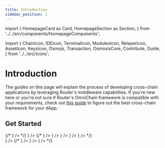 ```yaml
---
title: Introduction
sidebar_position: 1
---
```

import {
  HomepageCard as Card,
  HomepageSection as Section,
} from '../../src/components/HomepageComponents';

import {
  ChainIcon,
  IDEIcon,
  TerminalIcon,
  ModulesIcon,
  RelayerIcon,
  AssetIcon,
  KeysIcon,
  Osmojs,
  Transaction,
  OsmosisCore,
  Contribute,
  Guide,
} from '../../src/icons';

# Introduction

The guides on this page will explain the process of developing cross-chain applications by leveraging Router's middleware capabilities. If you're new here or you're not sure if Router's OmniChain framework is compatible with your requirements, check out <a href="../overview/choosing-the-right-framework" target="_blank">this guide</a> to figure out the best cross-chain framework for your dApp.



 ## Get Started
   <Section title="Developers" id="web-sdks" hasSubSections >

   <Section>
  {/* <Card
    title="Build and Test Osmosis Source Code"
    description="Getting started with building and testing Osmosis codebase"
    to="/router-core/build"
    icon={<OsmosisCore />}
  /> */}
  <Card
    title="Overview"
    description="What is Router's OmniChain framework?"
    to="/omnichain-framework/overview"
    icon={<IDEIcon />}
  />
  {/* <Card
    title="Modules"
    description="Osmosis modules and their respective CLI commands"
    to="/router-core/modules"
    icon={<ModulesIcon />}
  />
  <Card
    title="Relaying"
    description=" Relay IBC packets between Osmosis and other chains"
    to="/router-core/relaying"
    icon={<RelayerIcon />}
  />
  <Card
    title="Assets"
    description="     Currently supported assets on Osmosis with their corresponding channels and IBC denoms."
    to="/router-core/asset-info"
    icon={<AssetIcon />}
  />
  <Card
    title="Key Management"
    description="Managing keys via CLI and advanced operations such as multisig wallets"
    to="/router-core/category/keys-management"
    icon={<KeysIcon />}
  />
  <Card
    title="Contributing"
    description=" Guidelines to contributing to Osmosis core development."
    to="/router-core/contributing"
    icon={<Contribute />}
  /> */}
  </Section>

  </Section>

   <Section title="Guides" id="web-sdks" hasSubSections >

   <Section>
   <Card
    title="Your First Omnichain dApp"
    description="Learn how to deploy your first omnichain dApp leveraging the Router chain middleware"
  to="guides/your-first-omnichain-dapp"
    icon={<Guide />}
  />
    {/* <Card
    title="Transaction Structure"
    description=" Understanding the structure of a transaction on the Osmosis blockchain"
    to="/router-core/guides/structure"
    icon={<Guide />}
  />
   <Card
    title="Performance & Profiling"
    description="Learn how to measure performance and profile your node"
  to="/router-core/guides/performance"
    icon={<Guide />}
  />
  <Card
    title="Creating IBC Pools"
    description="This document lays out the prerequisites and the  process that's needed to ensure that your token meets the interchain UX standards set by Osmosis."
  to="/router-core/guides/create-ibc-pool"
    icon={<Guide />}
  /> */}
  </Section>

  </Section>
